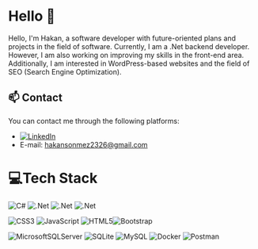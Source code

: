 # Hello 👋

Hello, I'm Hakan, a software developer with future-oriented plans and projects in the field of software. Currently, I am a .Net backend developer. However, I am also working on improving my skills in the front-end area. Additionally, I am interested in WordPress-based websites and the field of SEO (Search Engine Optimization).

## 📫 Contact

You can contact me through the following platforms:
-  [![LinkedIn](https://img.shields.io/badge/LinkedIn-%230077B5.svg?logo=linkedin&logoColor=white)]([https://linkedin.com/in/oguzhankomcu1](https://www.linkedin.com/in/hakan-sonmez57/)) 
- E-mail: hakansonmez2326@gmail.com

# 💻Tech Stack
![C#](https://img.shields.io/badge/c%23-%23239120.svg?style=for-the-badge&logo=c-sharp&logoColor=white) ![.Net](https://img.shields.io/badge/.NET-5C2D91?style=for-the-badge&logo=.net&logoColor=white)  ![.Net](https://img.shields.io/badge/.NET%20Core-5C2D91?style=for-the-badge&logo=.net&logoColor=white) ![.Net](https://img.shields.io/badge/Web%20API-5C2D91?style=for-the-badge&logo=.net&logoColor=white) 

![CSS3](https://img.shields.io/badge/css3-%231572B6.svg?style=for-the-badge&logo=css3&logoColor=white) ![JavaScript](https://img.shields.io/badge/javascript-%23323330.svg?style=for-the-badge&logo=javascript&logoColor=%23F7DF1E) ![HTML5](https://img.shields.io/badge/html5-%23E34F26.svg?style=for-the-badge&logo=html5&logoColor=white)![Bootstrap](https://img.shields.io/badge/bootstrap-%23563D7C.svg?style=for-the-badge&logo=bootstrap&logoColor=white) 

![MicrosoftSQLServer](https://img.shields.io/badge/Microsoft%20SQL%20Sever-CC2927?style=for-the-badge&logo=microsoft%20sql%20server&logoColor=white) ![SQLite](https://img.shields.io/badge/sqlite-%2307405e.svg?style=for-the-badge&logo=sqlite&logoColor=white) ![MySQL](https://img.shields.io/badge/mysql-%2300f.svg?style=for-the-badge&logo=mysql&logoColor=white) ![Docker](https://img.shields.io/badge/docker-%230db7ed.svg?style=for-the-badge&logo=docker&logoColor=white) ![Postman](https://img.shields.io/badge/Postman-FF6C37?style=for-the-badge&logo=postman&logoColor=white)
